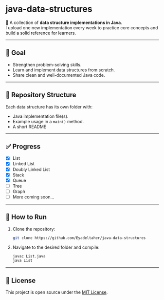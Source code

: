 # java-data-structures

📘 A collection of **data structure implementations in Java**.  
I upload one new implementation every week to practice core concepts and build a solid reference for learners.

---

## 📌 Goal
- Strengthen problem-solving skills.
- Learn and implement data structures from scratch.
- Share clean and well-documented Java code.

---

## 📂 Repository Structure
Each data structure has its own folder with:
- Java implementation file(s).
- Example usage in a `main()` method.
- A short README

---

## ✅ Progress
- [x] List
- [X] Linked List
- [x] Doubly Linked List
- [X] Stack
- [X] Queue
- [ ] Tree
- [ ] Graph
- [ ] More coming soon...

---

## 🚀 How to Run
1. Clone the repository:
   ```bash
   git clone https://github.com/Eyadeltaher/java-data-structures
   ```

2. Navigate to the desired folder and compile:

   ```bash
   javac List.java
   java List
   ```

---

## 📖 License

This project is open source under the [MIT License](LICENSE).
